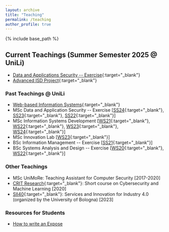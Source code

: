 ```yaml
---
layout: archive
title: "Teaching"
permalink: /teaching
author_profile: true
---
```


{% include base_path %}

## Current Teachings (Summer Semester 2025 @ UniLi)
* [Data and Applications Security -- Exercise](https://my.uni.li/tabid/251/id/72638.67/default.aspx){:target="_blank"}
* [Advanced ISD Project](https://my.uni.li/tabid/251/id/72381.67/default.aspx){:target="_blank"}


### Past Teachings @ UniLi
* [Web-based Information Systems](https://my.uni.li/tabid/251/id/71429.67/default.aspx){:target="_blank"}
* <span class='badge badge-primary'><i class="fa fa-graduation-cap" aria-hidden="true"></i>MSc</span> Data and Application Security -- Exercise [[SS24](https://www.uni.li/de/alle-veranstaltungen/@@course_detail/69956.67){:target="_blank"}, [SS23](https://www.uni.li/de/alle-veranstaltungen/@@course_detail/67140.67){:target="_blank"}, [SS22](https://my.uni.li/tabid/251/id/63771.67/default.aspx){:target="_blank"}]
* <span class='badge badge-primary'><i class="fa fa-graduation-cap" aria-hidden="true"></i>MSc</span> Information Systems Development [[WS21](https://my.uni.li/tabid/251/id/63054.67/default.aspx){:target="_blank"}, [WS22](https://my.uni.li/tabid/251/id/65615.67/default.aspx){:target="_blank"}, [WS23](https://my.uni.li/tabid/251/id/68689.67/default.aspx){:target="_blank"}, [WS24](https://my.uni.li/tabid/251/id/71369.67/default.aspx){:target="_blank"}] 
* <span class='badge badge-primary'><i class="fa fa-graduation-cap" aria-hidden="true"></i>MSc</span> Innovation Lab [[WS23](https://my.uni.li/tabid/251/id/68691.67/default.aspx){:target="_blank"}]
* <span class='badge badge-danger'><i class="fa fa-graduation-cap"  aria-hidden="true"></i>BSc</span> Information Management -- Exercise [[SS21](https://my.uni.li/tabid/251/id/61542.67/default.aspx){:target="_blank"}] 
* <span class='badge badge-danger'><i class="fa fa-graduation-cap" aria-hidden="true"></i>BSc</span> Systems Analysis and Design -- Exercise [[WS20](https://my.uni.li/tabid/251/id/59692.67/default.aspx){:target="_blank"}, [WS22](https://my.uni.li/tabid/251/id/65358.67/default.aspx){:target="_blank"}]  
 
### Other Teachings

* <span class='badge badge-primary'><i class="fa fa-graduation-cap" aria-hidden="true"></i>MSc</span> UniMoRe: Teaching Assistant for Computer Security [2017-2020]
* [CRIT Research](https://www.crit-research.it/en/){:target="_blank"}: Short course on Cybersecurity and Machine Learning [2020]
* [SII40](https://sii40.ing.unibo.it/wp-content/uploads/2023/10/ProgrammaSII40.pdf){:target="_blank"}: Services and Innovation for Industry 4.0 (organized by the University of Bologna) [2023]

### Resources for Students

* [How to write an Expose](https://www.giovanniapruzzese.com/expose)

